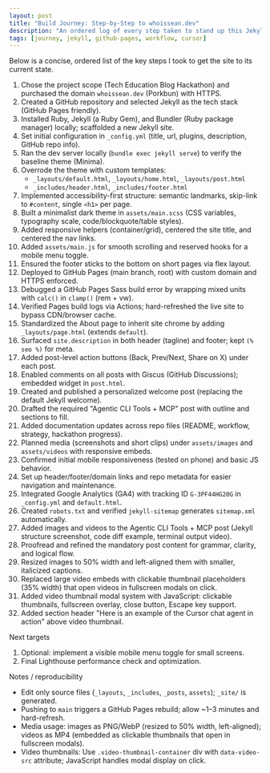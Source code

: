 ```yaml
---
layout: post
title: "Build Journey: Step-by-Step to whoissean.dev"
description: "An ordered log of every step taken to stand up this Jekyll + GitHub Pages blog with a minimalist dark theme and comments."
tags: [journey, jekyll, github-pages, workflow, cursor]
---
```


Below is a concise, ordered list of the key steps I took to get the site to its current state.

1. Chose the project scope (Tech Education Blog Hackathon) and purchased the domain `whoissean.dev` (Porkbun) with HTTPS.
2. Created a GitHub repository and selected Jekyll as the tech stack (GitHub Pages friendly).
3. Installed Ruby, Jekyll (a Ruby Gem), and Bundler (Ruby package manager) locally; scaffolded a new Jekyll site.
4. Set initial configuration in `_config.yml` (title, url, plugins, description, GitHub repo info).
5. Ran the dev server locally (`bundle exec jekyll serve`) to verify the baseline theme (Minima).
6. Overrode the theme with custom templates:
   - `_layouts/default.html`, `_layouts/home.html`, `_layouts/post.html`
   - `_includes/header.html`, `_includes/footer.html`
7. Implemented accessibility-first structure: semantic landmarks, skip-link to `#content`, single `<h1>` per page.
8. Built a minimalist dark theme in `assets/main.scss` (CSS variables, typography scale, code/blockquote/table styles).
9. Added responsive helpers (container/grid), centered the site title, and centered the nav links.
10. Added `assets/main.js` for smooth scrolling and reserved hooks for a mobile menu toggle.
11. Ensured the footer sticks to the bottom on short pages via flex layout.
12. Deployed to GitHub Pages (main branch, root) with custom domain and HTTPS enforced.
13. Debugged a GitHub Pages Sass build error by wrapping mixed units with `calc()` in `clamp()` (rem + vw).
14. Verified Pages build logs via Actions; hard-refreshed the live site to bypass CDN/browser cache.
15. Standardized the About page to inherit site chrome by adding `_layouts/page.html` (extends `default`).
16. Surfaced `site.description` in both header (tagline) and footer; kept `(% seo %)` for meta.
17. Added post-level action buttons (Back, Prev/Next, Share on X) under each post.
18. Enabled comments on all posts with Giscus (GitHub Discussions); embedded widget in `post.html`.
19. Created and published a personalized welcome post (replacing the default Jekyll welcome).
20. Drafted the required "Agentic CLI Tools + MCP" post with outline and sections to fill.
21. Added documentation updates across repo files (README, workflow, strategy, hackathon progress).
22. Planned media (screenshots and short clips) under `assets/images` and `assets/videos` with responsive embeds.
23. Confirmed initial mobile responsiveness (tested on phone) and basic JS behavior.
24. Set up header/footer/domain links and repo metadata for easier navigation and maintenance.
25. Integrated Google Analytics (GA4) with tracking ID `G-3PF44HG20G` in `_config.yml` and `default.html`.
26. Created `robots.txt` and verified `jekyll-sitemap` generates `sitemap.xml` automatically.
27. Added images and videos to the Agentic CLI Tools + MCP post (Jekyll structure screenshot, code diff example, terminal output video).
28. Proofread and refined the mandatory post content for grammar, clarity, and logical flow.
29. Resized images to 50% width and left-aligned them with smaller, italicized captions.
30. Replaced large video embeds with clickable thumbnail placeholders (35% width) that open videos in fullscreen modals on click.
31. Added video thumbnail modal system with JavaScript: clickable thumbnails, fullscreen overlay, close button, Escape key support.
32. Added section header "Here is an example of the Cursor chat agent in action" above video thumbnail.

Next targets
1. Optional: implement a visible mobile menu toggle for small screens.
2. Final Lighthouse performance check and optimization.

Notes / reproducibility
- Edit only source files (`_layouts`, `_includes`, `_posts`, `assets`); `_site/` is generated.
- Pushing to `main` triggers a GitHub Pages rebuild; allow ~1–3 minutes and hard-refresh.
- Media usage: images as PNG/WebP (resized to 50% width, left-aligned); videos as MP4 (embedded as clickable thumbnails that open in fullscreen modals).
- Video thumbnails: Use `.video-thumbnail-container` div with `data-video-src` attribute; JavaScript handles modal display on click.


